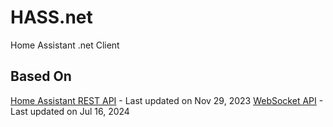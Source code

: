 # HASS.net
Home Assistant .net Client

## Based On

[Home Assistant REST API](https://developers.home-assistant.io/docs/api/rest) - Last updated on Nov 29, 2023
[WebSocket API](https://developers.home-assistant.io/docs/api/websocket) - Last updated on Jul 16, 2024